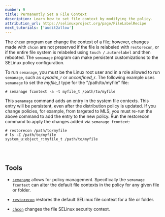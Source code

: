```yaml
---
number: 9
title: Permanently Set a File Context
description: Learn how to set file context by modifying the policy.
attribution_url: https://selinuxproject.org/page/FileLabelRecipe
next_tutorials: ['audit2allow']
---
```


The `chcon` program can change the context of a file; however, changes made
with `chcon` are not preserved if the file is relabeled with `restorecon`, or
if the entire file system is relabeled using `touch /.autorelabel` and then
rebooted. The `semanage` program can make persistent customizations to the
SELinux policy configuration.

To run `semanage`, you must be the Linux root user and in a role allowed to
run `semanage`, such as _sysadm_r_ or _unconfined_r_. The following example
uses `semanage` to set the _myfile_t_ type for the "/path/to/myfile" file:

```
# semanage fcontext -a -t myfile_t /path/to/myfile
```

This `semanage` command adds an entry in the system file contexts. This entry
will be persistent, even after the distribution policy is updated. If you
change policies, for example, from targeted to MLS, you must re-run the above
command to add the entry to the new policy. Run the restorecon command to
apply the changes added via `semanage fcontext`:

```
# restorecon /path/to/myfile
# ls -Z /path/to/myfile
system_u:object_r:myfile_t /path/to/myfile
```

<p style="padding-top:30px">
  <h2>Tools</h2>
</p>

* [`semanage`](https://linux.die.net/man/8/semanage) allows for policy
management. Specifically the `semanage fcontext` can alter the default file
contexts in the policy for any given file or folder.

* [`restorecon`](https://linux.die.net/man/8/restorecon) restores the default
SELinux file context for a file or folder.

* [`chcon`](https://linux.die.net/man/1/chcon) changes the file SELinux
security context.
